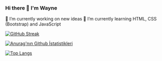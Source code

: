 ### Hi there 👋 I'm Wayne



 🔭 I’m currently working on new ideas
 🌱 I’m currently learning HTML, CSS (Bootstrap) and JavaScript
 
 [![GitHub Streak](http://github-readme-streak-stats.herokuapp.com?user=WayneMusungu&theme=tokyonight&hide_border=true&date_format=M%20j%5B%2C%20Y%5D)](https://git.io/streak-stats)
 
 
 [![Anurag'nın Github İstatistikleri](https://github-readme-stats.vercel.app/api?username=WayneMusungu&theme=tokyonight )](https://github.com/anuraghazra/github-readme-stats)
 
 [![Top Langs](https://github-readme-stats.vercel.app/api/top-langs/?username=WayneMusungu&theme=tokyonight)](https://github.com/anuraghazra/github-readme-stats)

<!--
**WayneMusungu/WayneMusungu** is a ✨ _special_ ✨ repository because its `README.md` (this file) appears on your GitHub profile.

Here are some ideas to get you started:

- 👯 I’m looking to collaborate on ...
- 🤔 I’m looking for help with ...
- 💬 Ask me about ...
- 📫 How to reach me: ...
- 😄 Pronouns: ...
- ⚡ Fun fact: ...
-->
